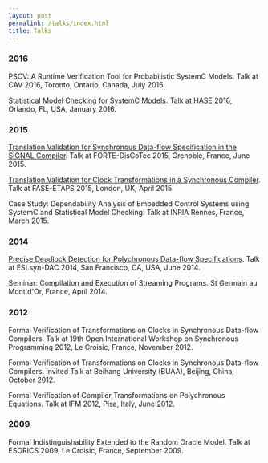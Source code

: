```yaml
---
layout: post
permalink: /talks/index.html
title: Talks
---
```


### 2016
PSCV: A Runtime Verification Tool for Probabilistic SystemC Models. Talk at CAV 2016, Toronto, Ontario, Canada, July 2016.

[Statistical Model Checking for SystemC Models](http://channgo2203.github.io/pdfs/hase16_slides.pdf). Talk at HASE 2016, Orlando, FL, USA, January 2016.

### 2015
[Translation Validation for Synchronous Data-flow Specification in the SIGNAL Compiler](http://channgo2203.github.io/pdfs/forte15_slides.pdf). Talk at FORTE-DisCoTec 2015, Grenoble, France, June 2015.

[Translation Validation for Clock Transformations in a Synchronous Compiler](http://channgo2203.github.io/pdfs/fase15_slides.pdf). Talk at FASE-ETAPS 2015, London, UK, April 2015.

Case Study: Dependability Analysis of Embedded Control Systems using SystemC and Statistical Model Checking. Talk at INRIA Rennes, France, March 2015.

### 2014
[Precise Deadlock Detection for Polychronous Data-flow Specifications](http://channgo2203.github.io/pdfs/dac14_slides.pdf). Talk at ESLsyn-DAC 2014, San Francisco, CA, USA, June 2014.

Seminar: Compilation and Execution of Streaming Programs. St Germain au Mont d'Or, France, April 2014.

### 2012
Formal Verification of Transformations on Clocks in Synchronous Data-flow Compilers. Talk at 19th Open International Workshop on 
Synchronous Programming 2012, Le Croisic, France, November 2012.

Formal Verification of Transformations on Clocks in Synchronous Data-flow Compilers. Invited Talk at Beihang University (BUAA), Beijing, China, October 2012.

Formal Verification of Compiler Transformations on Polychronous Equations. Talk at IFM 2012, Pisa, Italy, June 2012.

### 2009
Formal Indistinguishability Extended to the Random Oracle Model. Talk at ESORICS 2009, Le Croisic, France, September 2009.
